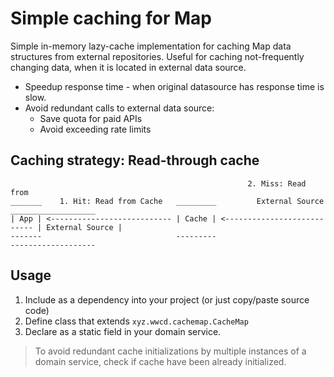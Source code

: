 # Simple caching for Map 

Simple in-memory lazy-cache implementation for caching Map data structures from external repositories.
Useful for caching not-frequently changing data, when it is located in external data source.
- Speedup response time - when original datasource has response time is slow.
- Avoid redundant calls to external data source:
  - Save quota for paid APIs
  - Avoid exceeding rate limits

## Caching strategy: Read-through cache
```text
                                                     2. Miss: Read from                                
_______    1. Hit: Read from Cache   _________         External Source      ___________________
| App | <--------------------------- | Cache | <--------------------------- | External Source |
-------                              ---------                              -------------------
```

## Usage
1. Include as a dependency into your project (or just copy/paste source code)
2. Define class that extends `xyz.wwcd.cachemap.CacheMap`
3. Declare as a static field in your domain service. 

> To avoid redundant cache initializations by multiple instances of a domain service, check if cache have been already initialized.
